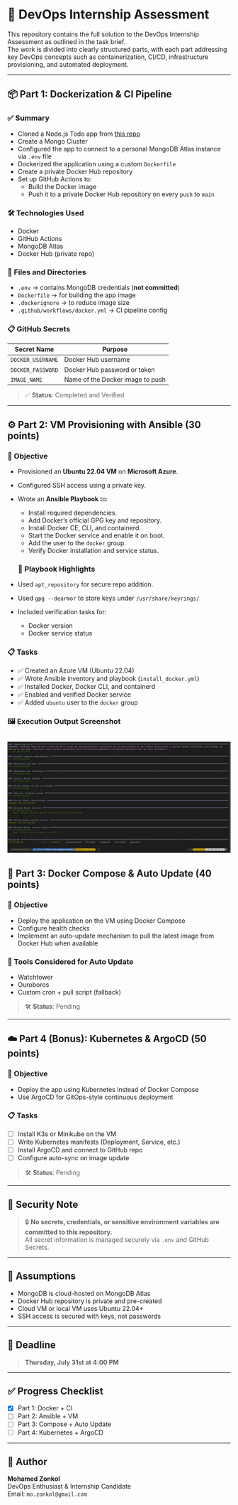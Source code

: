 # 🚀 DevOps Internship Assessment

This repository contains the full solution to the DevOps Internship Assessment as outlined in the task brief.  
The work is divided into clearly structured parts, with each part addressing key DevOps concepts such as containerization, CI/CD, infrastructure provisioning, and automated deployment.

---

## 📦 Part 1: Dockerization & CI Pipeline

### ✅ Summary

- Cloned a Node.js Todo app from [this repo](https://github.com/Ankit6098/Todo-List-nodejs)
- Create a Mongo Cluster
- Configured the app to connect to a personal MongoDB Atlas instance via `.env` file
- Dockerized the application using a custom `Dockerfile`
- Create a private Docker Hub repository
- Set up GitHub Actions to:
  - Build the Docker image
  - Push it to a private Docker Hub repository on every `push` to `main`

### 🛠 Technologies Used

- Docker
- GitHub Actions
- MongoDB Atlas
- Docker Hub (private repo)

### 📁 Files and Directories

- `.env` → contains MongoDB credentials (**not committed**)
- `Dockerfile` → for building the app image
- `.dockerignore` → to reduce image size
- `.github/workflows/docker.yml` → CI pipeline config

### 📋 GitHub Secrets

| Secret Name       | Purpose                          |
| ----------------- | -------------------------------- |
| `DOCKER_USERNAME` | Docker Hub username              |
| `DOCKER_PASSWORD` | Docker Hub password or token     |
| `IMAGE_NAME`      | Name of the Docker image to push |

> ✅ **Status**: Completed and Verified

---

## ⚙️ Part 2: VM Provisioning with Ansible (30 points)

### 📝 Objective

- Provisioned an **Ubuntu 22.04 VM** on **Microsoft Azure**.
- Configured SSH access using a private key.
- Wrote an **Ansible Playbook** to:

  - Install required dependencies.
  - Add Docker’s official GPG key and repository.
  - Install Docker CE, CLI, and containerd.
  - Start the Docker service and enable it on boot.
  - Add the user to the `docker` group.
  - Verify Docker installation and service status.

  ### 📄 Playbook Highlights

- Used `apt_repository` for secure repo addition.
- Used `gpg --dearmor` to store keys under `/usr/share/keyrings/`
- Included verification tasks for:
  - Docker version
  - Docker service status

### 📋 Tasks

- ✅ Created an Azure VM (Ubuntu 22.04)
- ✅ Wrote Ansible inventory and playbook (`install_docker.yml`)
- ✅ Installed Docker, Docker CLI, and containerd
- ✅ Enabled and verified Docker service
- ✅ Added `ubuntu` user to the `docker` group

### 🖼️ Execution Output Screenshot

## ![Ansible Docker Setup](Ansible/ansible_result.jpg)

## 🧱 Part 3: Docker Compose & Auto Update (40 points)

### 📝 Objective

- Deploy the application on the VM using Docker Compose
- Configure health checks
- Implement an auto-update mechanism to pull the latest image from Docker Hub when available

### 🔧 Tools Considered for Auto Update

- Watchtower
- Ouroboros
- Custom cron + pull script (fallback)

> 🛠 **Status**: Pending

---

## ☁️ Part 4 (Bonus): Kubernetes & ArgoCD (50 points)

### 📝 Objective

- Deploy the app using Kubernetes instead of Docker Compose
- Use ArgoCD for GitOps-style continuous deployment

### 📋 Tasks

- [ ] Install K3s or Minikube on the VM
- [ ] Write Kubernetes manifests (Deployment, Service, etc.)
- [ ] Install ArgoCD and connect to GitHub repo
- [ ] Configure auto-sync on image update

> 🛠 **Status**: Pending

---

## 🔐 Security Note

> 🔒 **No secrets, credentials, or sensitive environment variables are committed to this repository.**  
> All secret information is managed securely via `.env` and GitHub Secrets.

---

## 🧠 Assumptions

- MongoDB is cloud-hosted on MongoDB Atlas
- Docker Hub repository is private and pre-created
- Cloud VM or local VM uses Ubuntu 22.04+
- SSH access is secured with keys, not passwords

---

## 📅 Deadline

> **Thursday, July 31st at 4:00 PM**

---

## ✅ Progress Checklist

- [x] Part 1: Docker + CI
- [ ] Part 2: Ansible + VM
- [ ] Part 3: Compose + Auto Update
- [ ] Part 4: Kubernetes + ArgoCD

---

## 👤 Author

**Mohamed Zonkol**  
DevOps Enthusiast & Internship Candidate  
Email: `mo.zonkol@gmail.com`
